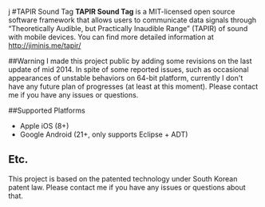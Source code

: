 j
#TAPIR Sound Tag
**TAPIR Sound Tag** is a MIT-licensed open source software framework that allows users to communicate data signals through “Theoretically Audible, but Practically Inaudible Range” (TAPIR) of sound with mobile devices. You can find more detailed information at http://jiminis.me/tapir/

##Warning
I made this project public by adding some revisions on the last update of mid 2014. In spite of some reported issues, such as occasional appearances of unstable behaviors on 64-bit platform, currently I don't have any future plan of progresses (at least at this moment). Please contact me if you have any issues or questions. 

##Supported Platforms
- Apple iOS (8+)
- Google Android (21+, only supports Eclipse + ADT)

## Etc.
This project is based on the patented technology under South Korean patent law. Please contact me if you have any issues or questions about that.
